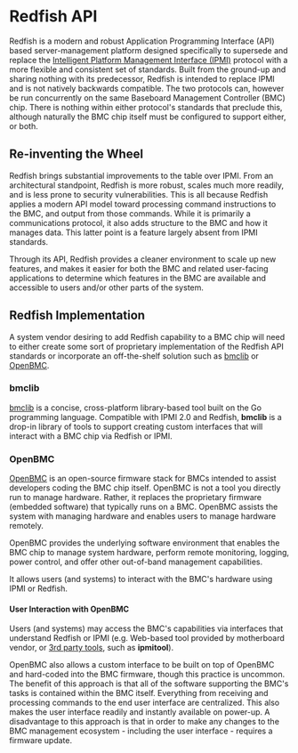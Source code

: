 # Redfish API

Redfish is a modern and robust Application Programming Interface (API) based server-management platform designed specifically to supersede and replace the [Intelligent Platform Management Interface (IPMI)](/documentation/ipmi.md) protocol with a more flexible and consistent set of standards. Built from the ground-up and sharing nothing with its predecessor, Redfish is intended to replace IPMI and is not natively backwards compatible. The two protocols can, however be run concurrently on the same Baseboard Management Controller (BMC) chip. There is nothing within either protocol's standards that preclude this, although naturally the BMC chip itself must be configured to support either, or both.

## Re-inventing the Wheel
Redfish brings substantial improvements to the table over IPMI. From an architectural standpoint, Redfish is more robust, scales much more readily, and is less prone to security vulnerabilities. This is all because Redfish applies a modern API model toward processing command instructions to the BMC, and output from those commands. While it is primarily a communications protocol, it also adds structure to the BMC and how it manages data. This latter point is a feature largely absent from IPMI standards.

Through its API, Redfish provides a cleaner environment to scale up new features, and makes it easier for both the BMC and related user-facing applications to determine which features in the BMC are available and accessible to users and/or other parts of the system.

## Redfish Implementation
A system vendor desiring to add Redfish capability to a BMC chip will need to either create some sort of proprietary implementation of the Redfish API standards or incorporate an off-the-shelf solution such as [bmclib](#bmclib) or [OpenBMC](#openbmc).

### bmclib
[bmclib](https://github.com/bmc-toolbox/bmclib) is a concise, cross-platform library-based tool built on the Go programming language. Compatible with IPMI 2.0 and Redfish, **bmclib** is a drop-in library of tools to support creating custom interfaces that will interact with a BMC chip via Redfish or IPMI.

### OpenBMC
[OpenBMC](https://github.com/openbmc/openbmc) is an open-source firmware stack for BMCs intended to assist developers coding the BMC chip itself. OpenBMC is not a tool you directly run to manage hardware. Rather, it replaces the proprietary firmware (embedded software) that typically runs on a BMC. OpenBMC assists the system with managing hardware and enables users to manage hardware remotely. 

OpenBMC provides the underlying software environment that enables the BMC chip to manage system hardware, perform remote monitoring, logging, power control, and offer other out-of-band management capabilities.
 
It allows users (and systems) to interact with the BMC's hardware using IPMI or Redfish.

#### User Interaction with OpenBMC
Users (and systems) may access the BMC's capabilities via interfaces that understand Redfish or IPMI (e.g. Web-based tool provided by motherboard vendor, or [3rd party tools](/documentation/bmc-and-server-architecture/bmc-access-tools.md#ipmi-tools-for-end-users), such as **ipmitool**).

OpenBMC also allows a custom interface to be built on top of OpenBMC and hard-coded into the BMC firmware, though this practice is uncommon. The benefit of this approach is that all of the software supporting the BMC's tasks is contained within the BMC itself. Everything from receiving and processing commands to the end user interface are centralized. This also makes the user interface readily and instantly available on power-up. A disadvantage to this approach is that in order to make any changes to the BMC management ecosystem - including the user interface - requires a firmware update.
